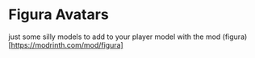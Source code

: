 # Figura Avatars
just some silly models to add to your player model with the mod (figura)[https://modrinth.com/mod/figura]